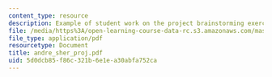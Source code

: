 ```yaml
---
content_type: resource
description: Example of student work on the project brainstorming exercise.
file: /media/https%3A/open-learning-course-data-rc.s3.amazonaws.com/mas-963-technological-tools-for-school-reform-fall-2005/5d0dcb85f86c321b6e1ea30abfa752ca_andre_sher_proj.pdf
file_type: application/pdf
resourcetype: Document
title: andre_sher_proj.pdf
uid: 5d0dcb85-f86c-321b-6e1e-a30abfa752ca
---
```

